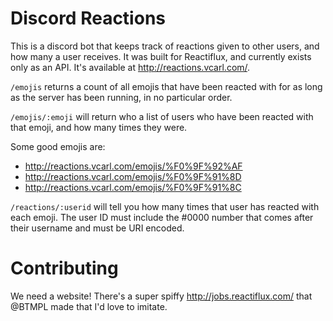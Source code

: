 # Discord Reactions

This is a discord bot that keeps track of reactions given to other users, and how many a user receives. It was built for Reactiflux, and currently exists only as an API. It's available at http://reactions.vcarl.com/.

`/emojis` returns a count of all emojis that have been reacted with for as long as the server has been running, in no particular order.

`/emojis/:emoji` will return who a list of users who have been reacted with that emoji, and how many times they were.

Some good emojis are:

* http://reactions.vcarl.com/emojis/%F0%9F%92%AF
* http://reactions.vcarl.com/emojis/%F0%9F%91%8D
* http://reactions.vcarl.com/emojis/%F0%9F%91%8C

`/reactions/:userid` will tell you how many times that user has reacted with each emoji. The user ID must include the #0000 number that comes after their username and must be URI encoded.

# Contributing

We need a website! There's a super spiffy http://jobs.reactiflux.com/ that @BTMPL made that I'd love to imitate.
